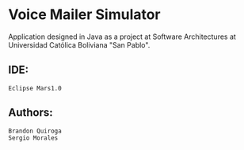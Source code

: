 # Voice Mailer Simulator

Application designed in Java as a project at Software Architectures at Universidad Católica Boliviana "San Pablo".

## IDE: 
    Eclipse Mars1.0

## Authors: 
    Brandon Quiroga
    Sergio Morales
